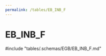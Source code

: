 ```yaml
---
permalink: /tables/EB_INB_F
---
```

# EB_INB_F

<!-- ATTENTION : Ne pas supprimer ou modifier la ligne ci-dessous -->
#include "tables/.schemas/EGB/EB_INB_F.md"
<!-- ATTENTION : Ne pas supprimer ou modifier la ligne ci-dessus -->
